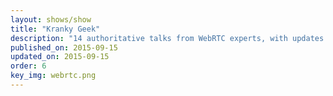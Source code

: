 ```yaml
---
layout: shows/show
title: "Kranky Geek"
description: "14 authoritative talks from WebRTC experts, with updates from Google, Mozilla and Microsoft."
published_on: 2015-09-15
updated_on: 2015-09-15
order: 6
key_img: webrtc.png
---
```



